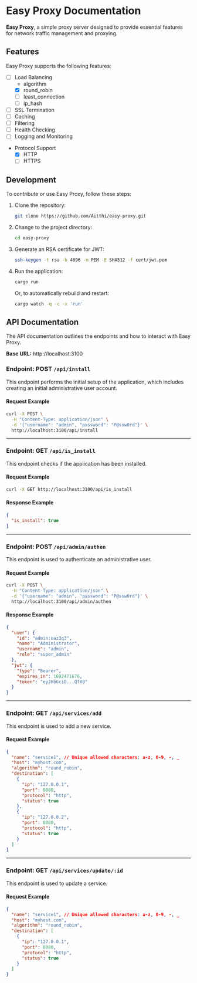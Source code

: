 # Easy Proxy Documentation

**Easy Proxy**, a simple proxy server designed to provide essential features for network traffic management and proxying.

## Features

Easy Proxy supports the following features:

- [ ] Load Balancing
  - algorithm
  - [x] round_robin
  - [ ] least_connection
  - [ ] ip_hash
- [ ] SSL Termination
- [ ] Caching
- [ ] Filtering
- [ ] Health Checking
- [ ] Logging and Monitoring
- Protocol Support
  - [x] HTTP
  - [ ] HTTPS

## Development

To contribute or use Easy Proxy, follow these steps:

1. Clone the repository:
   ```sh
   git clone https://github.com/Aitthi/easy-proxy.git
   ```
2. Change to the project directory:
   ```sh
   cd easy-proxy
   ```
3. Generate an RSA certificate for JWT:
   ```sh
   ssh-keygen -t rsa -b 4096 -m PEM -E SHA512 -f cert/jwt.pem
   ```
4. Run the application:
   ```sh
   cargo run
   ```
   Or, to automatically rebuild and restart:
   ```sh
   cargo watch -q -c -x 'run'
   ```

## API Documentation

The API documentation outlines the endpoints and how to interact with Easy Proxy.

**Base URL:** http://localhost:3100

### Endpoint: POST `/api/install`

This endpoint performs the initial setup of the application, which includes creating an initial administrative user account.

#### Request Example

```sh
curl -X POST \
  -H "Content-Type: application/json" \
  -d '{"username": "admin", "password": "P@ssw0rd"}' \
  http://localhost:3100/api/install
```

---

### Endpoint: GET `/api/is_install`

This endpoint checks if the application has been installed.

#### Request Example

```sh
curl -X GET http://localhost:3100/api/is_install
```

#### Response Example

```json
{
  "is_install": true
}
```

---

### Endpoint: POST `/api/admin/authen`

This endpoint is used to authenticate an administrative user.

#### Request Example

```sh
curl -X POST \
  -H "Content-Type: application/json" \
  -d '{"username": "admin", "password": "P@ssw0rd"}' \
  http://localhost:3100/api/admin/authen
```

#### Response Example

```json
{
  "user": {
    "id": "admin:uaz3q3",
    "name": "Administrator",
    "username": "admin",
    "role": "super_admin"
  },
  "jwt": {
    "type": "Bearer",
    "expires_in": 1692471676,
    "token": "eyJhbGciO...QfX0"
  }
}
```

---
### Endpoint: GET `/api/services/add`
This endpoint is used to add a new service.
#### Request Example
```json
{
  "name": "service1", // Unique allowed characters: a-z, 0-9, -, _
  "host": "myhost.com",
  "algorithm": "round_robin",
  "destination": [
    {
      "ip": "127.0.0.1",
      "port": 8080,
      "protocol": "http",
      "status": true
    },
    {
      "ip": "127.0.0.2",
      "port": 8080,
      "protocol": "http",
      "status": true
    }
  ]
}
```
---
### Endpoint: GET `/api/services/update/:id`
This endpoint is used to update a service.
#### Request Example
```json
{
  "name": "service1", // Unique allowed characters: a-z, 0-9, -, _
  "host": "myhost.com",
  "algorithm": "round_robin",
  "destination": [
    {
      "ip": "127.0.0.1",
      "port": 8080,
      "protocol": "http",
      "status": true
    }
  ]
}
```